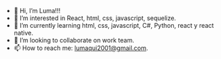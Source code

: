 - 👋 Hi, I’m Luma!!!
- 👀 I’m interested in React, html, css, javascript, sequelize.
- 🌱 I’m currently learning  html, css, javascript, C#, Python, react y react native.
- 💞️ I’m looking to collaborate on work team.
- 📫 How to reach me: lumaqui2001@gmail.com.

<!---
Luma2001/Luma2001 is a ✨ special ✨ repository because its `README.md` (this file) appears on your GitHub profile.
You can click the Preview link to take a look at your changes.
--->
